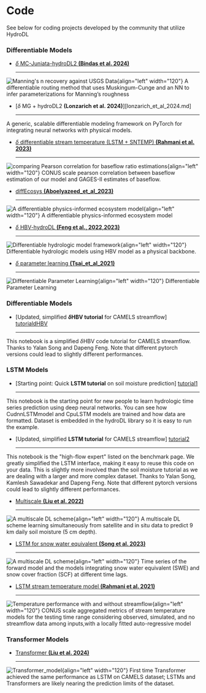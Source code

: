 # Code 

See below for coding projects developed by the community that utilize HydroDL

### Differentiable Models

<div class="result" markdown>
  <div class="grid cards" markdown>

-   [$\delta$ MC-Juniata-hydroDL2 __(Bindas et al. 2024)__][bindas_2023.md]

    ---
![Manning's n recovery against USGS Data](../assets/project-figures/wrcr27009-fig-0001-m.jpg){align="left" width="120"}
A differentiable routing method that uses Muskingum-Cunge and an NN to infer parameterizations for Manning’s roughness


  </div>
</div>

<div class="result" markdown>
  <div class="grid cards" markdown>

-   [$\delta$ MG + hydroDL2 __(Lonzarich et al. 2024)__][lonzarich_et_al_2024.md]

    ---
A generic, scalable differentiable modeling framework on PyTorch for integrating neural networks with physical models.
  </div>
</div>

<div class="result" markdown>
  <div class="grid cards" markdown>

-   [$\delta$ differentiable stream temperature (LSTM + SNTEMP) __(Rahmani et al. 2023)__][Rahmani_et_al_2023.md]

    ---
![comparing Pearson correlation for baseflow ratio estimations](../assets/project-figures/Fig5_Rahmani2023.PNG){align="left" width="120"}
CONUS scale pearson correlation between baseflow estimation of our model and GAGES-II estimates of baseflow.

  </div>
</div>

<div class="result" markdown>
  <div class="grid cards" markdown>

-   [diffEcosys __(Aboelyazeed_et_al_2023)__][Aboelyazeed_et_al_2023.md]

    ---
![A differentiable physics-informed ecosystem model](../assets/project-figures/Aboelyazeed_2023.png){align="left" width="120"}
A differentiable physics-informed ecosystem model 

  </div>
</div>
<div class="result" markdown>
  <div class="grid cards" markdown>

-   [$\delta$ HBV-hydroDL __(Feng et al., 2022,2023)__][feng_2023.md]

    ---
![Differentiable hydrologic model framework](../assets/project-figures/diffHBV.png){align="left" width="120"}
Differentiable hydrologic models using HBV model as a physical backbone.

  </div>
</div>

<div class="result" markdown>
  <div class="grid cards" markdown>

-   [$\delta$ parameter learning __(Tsai_et_al_2021)__][Tsai_et_al_2021.md]

    ---
![Differentiable Parameter Learning](../assets/project-figures/Tsai_etal2021.png){align="left" width="120"}
Differentiable Parameter Learning

  </div>
</div>

### Differentiable Models
<div class="result" markdown>
  <div class="grid cards" markdown>

-   [Updated, simplified __$\delta$HBV tutorial__ for CAMELS streamflow] [tutorialdHBV]
  
    --- 
This notebook is a simplified $\delta$HBV code tutorial for CAMELS streamflow. Thanks to Yalan Song and Dapeng Feng. Note that different pytorch versions could lead to slightly different performances. 


  </div>
</div>


### LSTM Models

<div class="result" markdown>
  <div class="grid cards" markdown>

-   [Starting point: Quick __LSTM tutorial__ on soil moisture prediction] [tutorial1]
  
    --- 
This notebook is the starting point for new people to learn hydrologic time series prediction using deep neural networks. You can see how CudnnLSTMmodel and CpuLSTM models are trained and how data are formatted. Dataset is embedded in the hydroDL library so it is easy to run the example.


  </div>
</div>



<div class="result" markdown>
  <div class="grid cards" markdown>

-   [Updated, simplified __LSTM tutorial__ for CAMELS streamflow] [tutorial2]
  
    --- 
This notebook is the "high-flow expert" listed on the benchmark page. We greatly simplified the LSTM interface, making it easy to reuse this code on your data. This is slightly more involved than the soil moisture tutorial as we are dealing with a larger and more complex dataset. Thanks to Yalan Song, Kamlesh Sawadekar and Dapeng Feng. Note that different pytorch versions could lead to slightly different performances. 


  </div>
</div>

<div class="result" markdown>
  <div class="grid cards" markdown>

-   [Multiscale __(Liu et al. 2022)__][liu_2022.md]

    --- 
![A multiscale DL scheme](../assets/project-figures/liu_2022.jpg){align="left" width="120"}
A multiscale DL scheme learning simultaneously from satellite and in situ data to predict 9 km daily soil moisture (5 cm depth). 

  </div>
</div>

<div class="result" markdown>
  <div class="grid cards" markdown>

-   [LSTM for snow water equivalent __(Song et al. 2023)__][Song_SWE_2023.md]
   
    ---
![A multiscale DL scheme](../assets/project-figures/Song_2023_SWE.png){align="left" width="120"}
Time series of the forward model and the models integrating snow water equivalent (SWE) and snow cover fraction (SCF) at different time lags. 

  </div>
</div>
<div class="result" markdown>
  <div class="grid cards" markdown>

-   [LSTM stream temperature model __(Rahmani et al. 2021)__][Rahmani_et_al_2021.md]
   
    ---
![Temperature performance with and without streamflow](../assets/project-figures/Rahmani_et_al_2021.PNG){align="left" width="120"}
CONUS scale aggregated metrics of stream temperature models for the testing time range considering observed, simulated, and no streamflow data among inputs,with a locally fitted auto-regressive model

  </div>
</div>

### Transformer Models

<div class="result" markdown>
  <div class="grid cards" markdown>

-   [Transformer __(Liu et al. 2024)__][liu_2024.md]

    --- 
![Transformer_model](../assets/project-figures/liu_2024.jpg){align="left" width="120"}
First time Transformer achieved the same performance as LSTM on CAMELS dataset; LSTMs and Transformers are likely nearing the prediction limits of the dataset.

  </div>
</div>

  [feng_2023.md]: ../codes/feng_2023.md
  [tutorialdHBV]: https://colab.research.google.com/drive/12sGKg-hy0o2s_2T8-9Yg47kZuliDvD1x#scrollTo=2ZJZDSlqrpFw
  [tutorial1]: https://colab.research.google.com/drive/1C4LIgMcqef3WxEd8TosLXP6tGD-CAXsJ
  [tutorial2]: https://bit.ly/47KqJHK
  [bindas_2023.md]: ../codes/bindas_2023.md
  [liu_2022.md]: ../codes/liu_2022.md
  [Song_SWE_2023.md]: ../codes/Song_SWE_2023.md
  [Rahmani_et_al_2021.md]: ../codes/Rahmani_et_al_2021.md
  [Aboelyazeed_et_al_2023.md]: ../codes/Aboelyazeed_2023.md
  [Tsai_et_al_2021.md]: ../codes/Tsai_2021.md
  [Rahmani_et_al_2023.md]: ../codes/Rahmani_et_al_2023.md
  [liu_2024.md]: ../codes/liu_2024.md


